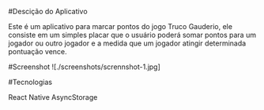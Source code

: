 #Descição do Aplicativo

Este é um aplicativo para marcar pontos do jogo Truco Gauderio, ele consiste em um simples placar que o usuário poderá somar pontos para um jogador ou outro jogador e a medida que um jogador atingir determinada pontuação vence.



#Screenshot
![./screenshots/scrennshot-1.jpg]


#Tecnologias

React Native
AsyncStorage
